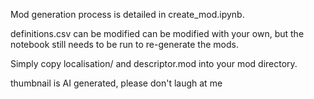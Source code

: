 Mod generation process is detailed in create_mod.ipynb. 

definitions.csv can be modified can be modified with your own, but the notebook still needs to be run to re-generate the mods. 

Simply copy localisation/ and descriptor.mod into your mod directory.

thumbnail is AI generated, please don't laugh at me